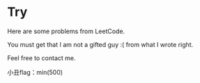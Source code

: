 # Try

Here are some problems from LeetCode.

You must get that I am not a gifted guy :( from what I wrote right.

Feel free to contact me.

小丑flag：min(500)

